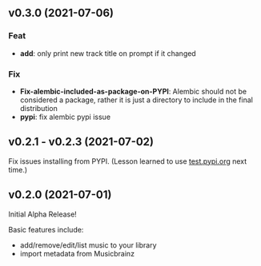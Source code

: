 ## v0.3.0 (2021-07-06)

### Feat

- **add**: only print new track title on prompt if it changed

### Fix

- **Fix-alembic-included-as-package-on-PYPI**: Alembic should not be considered a package, rather it is just a directory to include in the final distribution
- **pypi**: fix alembic pypi issue

## v0.2.1 - v0.2.3 (2021-07-02)

Fix issues installing from PYPI. (Lesson learned to use [test.pypi.org](https://test.pypi.org) next time.)

## v0.2.0 (2021-07-01)

Initial Alpha Release!

Basic features include:

- add/remove/edit/list music to your library
- import metadata from Musicbrainz
